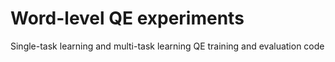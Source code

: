# Word-level QE experiments

Single-task learning and multi-task learning QE training and evaluation code
